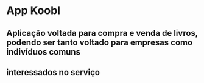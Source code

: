 # App KoobI
## Aplicação voltada para compra e venda de livros, podendo ser tanto voltado para empresas como indivíduos comuns 
## interessados no serviço